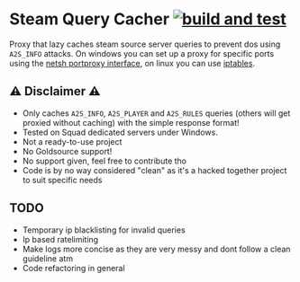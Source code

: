 # Steam Query Cacher [![build and test](https://github.com/0x280/steam-query-cacher/actions/workflows/rust.yml/badge.svg?branch=master)](https://github.com/0x280/steam-query-cacher/actions/workflows/rust.yml)

Proxy that lazy caches steam source server queries to prevent dos using ```A2S_INFO``` attacks.
On windows you can set up a proxy for specific ports using the [netsh portproxy interface](https://learn.microsoft.com/en-us/windows-server/networking/technologies/netsh/netsh-interface-portproxy), on linux you can use [iptables](https://serverfault.com/questions/490594/redirect-local-traffic-to-proxy-port-with-iptables).

## ⚠ Disclaimer ⚠

* Only caches ```A2S_INFO```, ```A2S_PLAYER``` and ```A2S_RULES``` queries (others will get proxied without caching) with the simple response format!
* Tested on Squad dedicated servers under Windows.
* Not a ready-to-use project
* No Goldsource support!
* No support given, feel free to contribute tho
* Code is by no way considered "clean" as it's a hacked together project to suit specific needs

## TODO

* Temporary ip blacklisting for invalid queries
* Ip based ratelimiting
* Make logs more concise as they are very messy and dont follow a clean guideline atm
* Code refactoring in general
